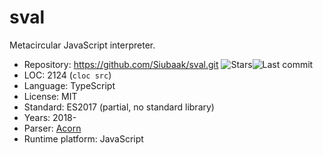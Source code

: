 # sval

Metacircular JavaScript interpreter.

* Repository:       https://github.com/Siubaak/sval.git <span class="shields"><img src="https://img.shields.io/github/stars/Siubaak/sval?label=&style=flat-square" alt="Stars" title="Stars"><img src="https://img.shields.io/github/last-commit/Siubaak/sval?label=&style=flat-square" alt="Last commit" title="Last commit"></span>
* LOC:              2124 (`cloc src`)
* Language:         TypeScript
* License:          MIT
* Standard:         ES2017 (partial, no standard library)
* Years:            2018-
* Parser:           [Acorn](acorn.md)
* Runtime platform: JavaScript
